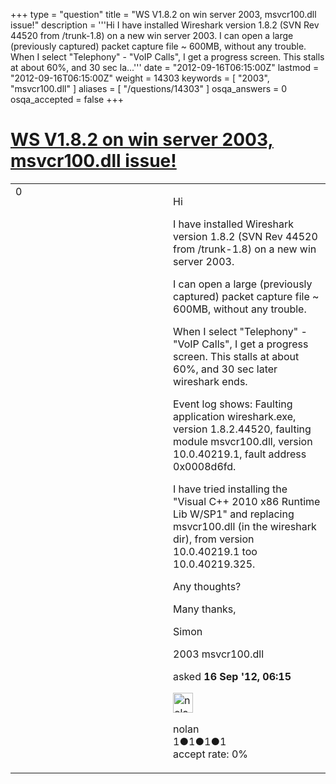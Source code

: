 +++
type = "question"
title = "WS V1.8.2 on win server 2003, msvcr100.dll issue!"
description = '''Hi  I have installed Wireshark version 1.8.2 (SVN Rev 44520 from /trunk-1.8) on a new win server 2003. I can open a large (previously captured) packet capture file ~ 600MB, without any trouble. When I select &quot;Telephony&quot; - &quot;VoIP Calls&quot;, I get a progress screen. This stalls at about 60%, and 30 sec la...'''
date = "2012-09-16T06:15:00Z"
lastmod = "2012-09-16T06:15:00Z"
weight = 14303
keywords = [ "2003", "msvcr100.dll" ]
aliases = [ "/questions/14303" ]
osqa_answers = 0
osqa_accepted = false
+++

<div class="headNormal">

# [WS V1.8.2 on win server 2003, msvcr100.dll issue!](/questions/14303/ws-v182-on-win-server-2003-msvcr100dll-issue)

</div>

<div id="main-body">

<div id="askform">

<table id="question-table" style="width:100%;"><colgroup><col style="width: 50%" /><col style="width: 50%" /></colgroup><tbody><tr class="odd"><td style="width: 30px; vertical-align: top"><div class="vote-buttons"><div id="post-14303-score" class="post-score" title="current number of votes">0</div><div id="favorite-count" class="favorite-count"></div></div></td><td><div id="item-right"><div class="question-body"><p>Hi</p><p>I have installed Wireshark version 1.8.2 (SVN Rev 44520 from /trunk-1.8) on a new win server 2003.</p><p>I can open a large (previously captured) packet capture file ~ 600MB, without any trouble.</p><p>When I select "Telephony" - "VoIP Calls", I get a progress screen. This stalls at about 60%, and 30 sec later wireshark ends.</p><p>Event log shows: Faulting application wireshark.exe, version 1.8.2.44520, faulting module msvcr100.dll, version 10.0.40219.1, fault address 0x0008d6fd.</p><p>I have tried installing the "Visual C++ 2010 x86 Runtime Lib W/SP1" and replacing msvcr100.dll (in the wireshark dir), from version 10.0.40219.1 too 10.0.40219.325.</p><p>Any thoughts?</p><p>Many thanks,</p><p>Simon</p></div><div id="question-tags" class="tags-container tags">2003 msvcr100.dll</div><div id="question-controls" class="post-controls"></div><div class="post-update-info-container"><div class="post-update-info post-update-info-user"><p>asked <strong>16 Sep '12, 06:15</strong></p><img src="https://secure.gravatar.com/avatar/74eba69d2bd1ffdc7bf37cb4d68a5545?s=32&amp;d=identicon&amp;r=g" class="gravatar" width="32" height="32" alt="nolan&#39;s gravatar image" /><p>nolan<br />
<span class="score" title="1 reputation points">1</span><span title="1 badges"><span class="badge1">●</span><span class="badgecount">1</span></span><span title="1 badges"><span class="silver">●</span><span class="badgecount">1</span></span><span title="1 badges"><span class="bronze">●</span><span class="badgecount">1</span></span><br />
<span class="accept_rate" title="Rate of the user&#39;s accepted answers">accept rate:</span> <span title="nolan has no accepted answers">0%</span></p></div></div><div id="comments-container-14303" class="comments-container"></div><div id="comment-tools-14303" class="comment-tools"></div><div class="clear"></div><div id="comment-14303-form-container" class="comment-form-container"></div><div class="clear"></div></div></td></tr></tbody></table>

</div>

</div>

